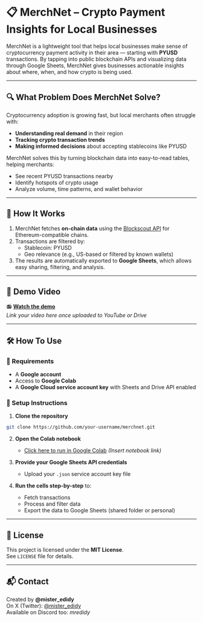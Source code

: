 # 📋 MerchNet – Crypto Payment Insights for Local Businesses

MerchNet is a lightweight tool that helps local businesses make sense of cryptocurrency payment activity in their area — starting with **PYUSD** transactions. By tapping into public blockchain APIs and visualizing data through Google Sheets, MerchNet gives businesses actionable insights about where, when, and how crypto is being used.

---

## 🔍 What Problem Does MerchNet Solve?

Cryptocurrency adoption is growing fast, but local merchants often struggle with:
- **Understanding real demand** in their region
- **Tracking crypto transaction trends**
- **Making informed decisions** about accepting stablecoins like PYUSD

MerchNet solves this by turning blockchain data into easy-to-read tables, helping merchants:
- See recent PYUSD transactions nearby
- Identify hotspots of crypto usage
- Analyze volume, time patterns, and wallet behavior

---

## 🚀 How It Works

1. MerchNet fetches **on-chain data** using the [Blockscout API](https://blockscout.com/) for Ethereum-compatible chains.
2. Transactions are filtered by:
   - Stablecoin: PYUSD
   - Geo relevance (e.g., US-based or filtered by known wallets)
3. The results are automatically exported to **Google Sheets**, which allows easy sharing, filtering, and analysis.

---

## 🎥 Demo Video

📻 **[Watch the demo](#)**  
*Link your video here once uploaded to YouTube or Drive*

---

## 🛠️ How To Use

### 🔧 Requirements
- A **Google account**
- Access to **Google Colab**
- A **Google Cloud service account key** with Sheets and Drive API enabled

### 🧪 Setup Instructions

1. **Clone the repository**  
```bash
git clone https://github.com/your-username/merchnet.git
```

2. **Open the Colab notebook**  
   - [Click here to run in Google Colab](#) *(Insert notebook link)*

3. **Provide your Google Sheets API credentials**  
   - Upload your `.json` service account key file

4. **Run the cells step-by-step** to:
   - Fetch transactions
   - Process and filter data
   - Export the data to Google Sheets (shared folder or personal)

---

## 📄 License

This project is licensed under the **MIT License**.  
See `LICENSE` file for details.

---

## 📬 Contact

Created by **@mister_edidy**  
On X (Twitter): [@mister_edidy](https://twitter.com/mister_edidy)  
Available on Discord too: *mredidy*

